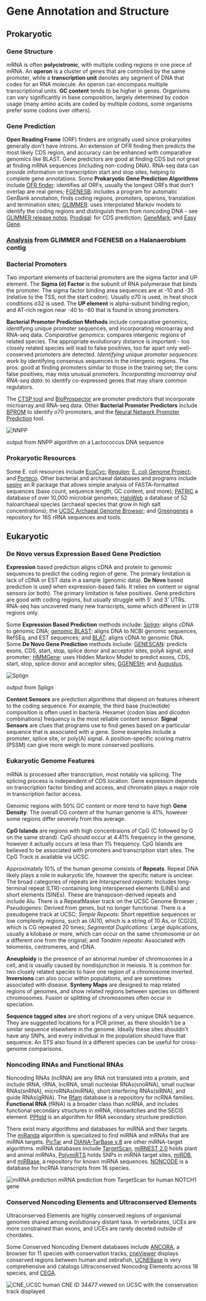 # Gene Annotation and Structure
## Prokaryotic
### Gene Structure
mRNA is often **polycistronic**, with multiple coding regions in one piece of mRNA. An **operon** is a cluster of genes that are controlled by the same promoter, while a **transcription unit** denotes any segment of DNA that codes for an RNA molecule. An operon can encompass multiple transcriptional units.
**GC content** tends to be higher in genes. Organisms can vary significantly in base composition, largely determined by codon usage (many amino acids are coded by multiple codons, some organisms prefer some codons over others).

### Gene Prediction
**Open Reading Frame** (ORF) finders are originally used since prokaryotes generally don't have introns. An extension of OFR finding then predicts the most likely CDS region, and accuracy can be enhanced with comparative genomics like BLAST. Gene predictors are good at finding CDS but not great at finding mRNA sequences (including non-coding DNA). RNA-seq data can provide information on transcription start and stop sites, helping to complete gene annotations. Some **Prokaryotic Gene Prediction Algorithms** include [OFR finder](https://www.ncbi.nlm.nih.gov/orffinder/): identifies all ORFs, usually the longest ORFs that don't overlap are real genes; [FGENESB](http://www.softberry.com/berry.phtml?topic=fgenesb&group=programs&subgroup=gfindb): includes a program for automatic GenBank annotation, finds coding regions, promoters, operons, translation and termination sites; [GLIMMER](http://ccb.jhu.edu/software/glimmer/index.shtml): uses interpolated Markov models to identify the coding regions and distinguish them from noncoding DNA - see [GLIMMER release notes](https://ccb.jhu.edu/software/glimmer/glim302notes.pdf); [Prodigal](https://bmcbioinformatics.biomedcentral.com/articles/10.1186/1471-2105-11-119): for CDS prediction; [GeneMark](http://exon.gatech.edu/GeneMark/gmhmmp.cgi); and [Easy Gene](http://www.cbs.dtu.dk/services/EasyGene/).

### [Analysis](/files/Glimmer.md) from GLIMMER and FGENESB on a Halanaerobium contig

### Bacterial Promoters
Two important elements of bacterial promoters are the sigma factor and UP element. The **Sigma (σ) Factor** is the subunit of RNA polymerase that binds the promoter. The sigma factor binding area sequences are at -10 and -35 (relative to the TSS, not the start codon). Usually σ70 is used, in heat shock conditions σ32 is used. The **UP element** is alpha-subunit binding region, and AT-rich region near -40 to -60 that is found in strong promoters.  

**Bacterial Promoter Prediction Methods** include comparative genomics, identifying unique promoter sequences, and incorporating microarray and RNA-seq data. _Comparative genomics_: compares intergenic regions of related species. The appropriate evolutionary distance is important - too closely related species will lead to false positives, too far apart only well-conserved promoters are detected. _Identifying unique promoter sequences_: work by identifying consensus sequences in the intergenic regions. The pros: good at finding promoters similar to those in the training set; the cons: false positives, may miss unusual promoters. 
_Incorporating microarray and RNA-seq data_: to identify co-expressed genes that may share common regulators. 

The [CTSP tool](http://cstp.molgen.mpg.de/) and [BioProspector](http://ai.stanford.edu/~xsliu/BioProspector/) are promoter predictors that incorporate microarray and RNA-seq data. Other **Bacterial Promoter Predictors** include [BPROM](http://www.softberry.com/berry.phtml?topic=bprom&group=programs&subgroup=gfindb) to identify σ70 promoters, and the [Neural Network Promoter Prediction](https://www.fruitfly.org/seq_tools/promoter.html) tool. 

![NNPP](/files/NNPP_output.png)

output from NNPP algorithm on a Lactococcus DNA sequence

### Prokaryotic Resources
Some E. coli resources include [EcoCyc](https://ecocyc.org/); [Regulon](http://regulondb.ccg.unam.mx/); [E. coli Genome Project](https://www.genome.wisc.edu/); and [Porteco](http://porteco.org/). Other bacterial and archaeal databases and programs include [seqinr](https://a-little-book-of-r-for-bioinformatics.readthedocs.io/en/latest/src/chapter1.html) an R package that allows simple analysis of FASTA-formatted sequences (base count, sequence length, GC content, and more); [PATRIC](https://patricbrc.org/) a database of over 10,000 microbial genomes; [HaloWeb](https://halo.umbc.edu/) a database of 52 haloarchaeal species (archaeal species that grow in high salt concentrations); the [UCSC Archaeal Genome Browser](http://archaea.ucsc.edu/); and [Greengenes](https://greengenes.lbl.gov/Download/) a repository for 16S rRNA sequences and tools.

## Eukaryotic 
### De Novo versus Expression Based Gene Prediction
**Expression** based prediction aligns cDNA and protein to genomic sequences to predict the coding region of gene. The primary limitation is lack of cDNA or EST data in a sample (genomic data). **De Novo** based prediction is used when expression-based fails. It relies on content or signal sensors (or both). The primary limitation is false positives. Gene predictors are good with coding regions, but usually struggle with 5' and 3' UTRs. RNA-seq has uncovered many new transcripts, some which different in UTR regions only.

Some **Expression Based Prediction** methods include: [Splign](https://www.ncbi.nlm.nih.gov/sutils/splign/splign.cgi?textpage=online&level=form): aligns cDNA to genomic DNA; [genomic BLAST](https://blast.ncbi.nlm.nih.gov/Blast.cgi?PAGE_TYPE=BlastSearch&BLAST_SPEC=MicrobialGenomes): aligns DNA to NCBI genomic sequences, RefSEq, and EST sequences; and [BLAT](http://genome.ucsc.edu/cgi-bin/hgBlat?command=start): aligns cDNA to genomic DNA. Some **De Novo Gene Prediction** methods include: [GENESCAN](http://hollywood.mit.edu/GENSCAN.html): predicts exons, CDS, start, stop, splice donor and acceptor sites, polyA signal, and promoter; [HMMGene](http://www.cbs.dtu.dk/services/HMMgene/): uses Hidden Markov Model to predict exons, CDS, start, stop, splice donor and acceptor sites; [GGENESH](http://www.softberry.com/berry.phtml?topic=fgenesh&group=programs&subgroup=gfind); and [Augustus](http://bioinf.uni-greifswald.de/augustus/).

![Splign](/files/Splign.png)

output from Splign

**Content Sensors** are prediction algorithms that depend on features inherent to the coding sequence. For example, the third base (nucleotide) composition is often used in bacteria. Hexamer (codon bias and dicodon combinations) frequency is the most reliable content sensor. **Signal Sensors** are clues that programs use to find genes based on a particular sequence that is associated with a gene. Some examples include a promoter, splice site, or poly(A) signal. A position-specific scoring matrix (PSSM) can give more weigh to more conserved positions.

### Eukaryotic Genome Features

mRNA is processed after transcription, most notably via splicing. The splicing process is independent of CDS location. Gene expression depends on transcription factor binding and access, and chromatin plays a major role in transcription factor access. 

Genomic regions with 50% GC content or more tend to have high **Gene Density**. The overall CG content of the human genome is 41%, however some regions differ severely from this average. 

**CpG Islands** are regions with high concentraions of CpG (C followed by G on the same strand). CpG should occur at 4.41% frequency in the genome, however it actually occurs at less than 1% frequency. CpG Islands are believed to be associated with promoters and transcription start sites. The CpG Track is available via UCSC. 

Approximately 10% of the human genome consists of **Repeats**. Repeat DNA likely plays a role in eukaryotic life, however the specific nature is unclear. The broad categories of repeats are _Interspersed repeats_: Includes long-terminal repeat (LTR)-containing long interspersed elements (LINEs) and short elements (SINEs). These are transposon-derived repeats and include Alu. There is a RepeatMasker track on the UCSC Genome Browser  ; _Pseudogenes_: Derived from genes, but no longer functional. There is a pseudogene track at UCSC; _Simple Repeats_: Short repetitive sequences or low complexity regions, such as (A)10, which is a string of 10 As, or (CG)20, which is CG repeated 20 times; _Segmental Duplications_: Large duplications, usually a kilobase or more, which can occur on the same chromosome or on a different one from the original; and _Tandem repeats_: Associated with telomeres, centromeres, and rDNA.

**Aneuploidy** is the presence of an abnormal number of chromosomes in a cell, and is usually caused by nondisjunction in meiosis. It is common for two closely related species to have one region of a chromosome inverted. **Inversions** can also occur within populations, and are sometimes associated with disease. **Synteny Maps** are designed to map related regions of genomes, and show related regions between species on different chromosomes. Fusion or splitting of chromosomes often occur in speciation. 

**Sequence tagged sites** are short regions of a very unique DNA sequence. They are suggested locations for a PCR primer, as there shouldn't be a similar sequence elsewhere in the genome. Ideally these sites shouldn't have any SNPs, and every individual in the population should have that sequence. An STS also found in a different species can be useful for cross-genome comparisons.

### Noncoding RNAs and Functional RNAs
Noncoding RNAs (ncRNA) are any RNA not translated into a protein, and include tRNA, rRNA, lncRNA, small nucleolar RNAs(snoRNA), small nuclear RNAs(snRNA), microRNAs(miRNA), short interfering RNAs(siRNA), and guide RNAs(gRNA). The [Rfam](http://rfam.xfam.org/) database is a repository for ncRNA families. **Functional RNA** (fRNA) is a broader class than ncRNA, and includes functional secondary structures in mRNA, riboswitches and the SECIS element. [PPfold](https://pubmed.ncbi.nlm.nih.gov/22877864/) is an algorithm for RNA secondary structure prediction.

There exist many algorithms and databases for miRNA and their targets. The [miRanda](http://cbio.mskcc.org/miRNA2003/miranda.html) algorithm is specialized to find miRNA and mRNAs that are miRNA targets. [PicTar](https://pictar.mdc-berlin.de/) and [DIANA-TarBase v.8](http://carolina.imis.athena-innovation.gr/diana_tools/web/index.php?r=tarbasev8%2Findex) are other miRNA-target algorithms. miRNA databases include [TargetScan](http://www.targetscan.org/), [miRNEST 2.0](http://rhesus.amu.edu.pl/mirnest/copy/) holds plant and animal miRNAs, [PolymiRTS](https://compbio.uthsc.edu/miRSNP/) holds SNPs in miRNA target sites, [miRDB](http://mirdb.org/), and [miRBase](http://www.mirbase.org/), a repository for known miRNA sequences. [NONCODE](http://www.noncode.org/) is a database for lncRNA transcripts from 16 species. 

![miRNA prediction](/files/TargetScan.png)
miRNA prediction from TargetScan for human NOTCH1 gene

### Conserved Noncoding Elements and Ultraconserved Elements
Ultraconserved Elements are highly conserved regions of organismal genomes shared among evolutionary distant taxa. In vertebrates, UCEs are more constrained than exons, and UCEs are rarely deceted outside of chordates. 

Some Conserved Noncoding Element databases include [ANCORA](http://ancora.genereg.net/), a browser for 11 species with conservation tracks, [cneViewer](http://bioinformatics.bc.edu/chuanglab/cneViewer/) displays conserved regions between human and zebrafish, [UCNEBase](https://ccg.epfl.ch//UCNEbase/) is very comprehensive and catalogs Ultraconserved Noncodng Elements across 18 species, and [CEGA](https://cega.ezlab.org/).

![CNE_UCSC](/files/CNE_UCSC.png)
human CNE ID 34477 viewed on UCSC with the conservation track displayed
